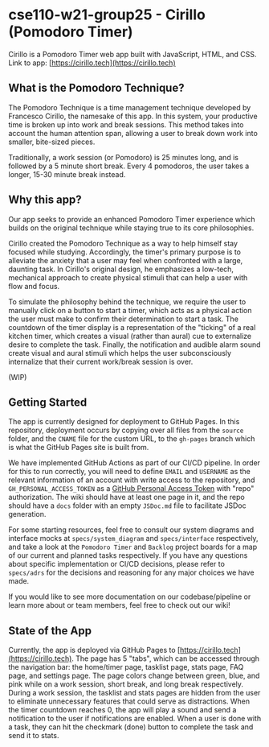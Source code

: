 # cse110-w21-group25 - Cirillo (Pomodoro Timer)

Cirillo is a Pomodoro Timer web app built with JavaScript, HTML, and CSS. Link to app: [https://cirillo.tech](https://cirillo.tech)

## What is the Pomodoro Technique?

The Pomodoro Technique is a time management technique developed by Francesco Cirillo, the namesake of this app. In this system, your productive time is broken up into work and break sessions. This method takes into account the human attention span, allowing a user to break down work into smaller, bite-sized pieces.

Traditionally, a work session (or Pomodoro) is 25 minutes long, and is followed by a 5 minute short break. Every 4 pomodoros, the user takes a longer, 15-30 minute break instead.

## Why this app?

Our app seeks to provide an enhanced Pomodoro Timer experience which builds on the original technique while staying true to its core philosophies.

Cirillo created the Pomodoro Technique as a way to help himself stay focused while studying. Accordingly, the timer's primary purpose is to alleviate the anxiety that a user may feel when confronted with a large, daunting task.
In Cirillo's original design, he emphasizes a low-tech, mechanical approach to create physical stimuli that can help a user with flow and focus.

To simulate the philosophy behind the technique, we require the user to manually click on a button to start a timer, which acts as a physical action the user must make to confirm their determination to start a task.
The countdown of the timer display is a representation of the "ticking" of a real kitchen timer, which creates a visual (rather than aural) cue to externalize desire to complete the task.
Finally, the notification and audible alarm sound create visual and aural stimuli which helps the user subconsciously internalize that their current work/break session is over.

(WIP)

## Getting Started

The app is currently designed for deployment to GitHub Pages. In this repository, deployment occurs by copying over all files from the `source` folder, and the `CNAME` file for the custom URL, to the `gh-pages` branch which is what the GitHub Pages site is built from.

We have implemented GitHub Actions as part of our CI/CD pipeline.
In order for this to run correctly, you will need to define `EMAIL` and `USERNAME` as the relevant information of an account with write access to the repository, and `GH_PERSONAL_ACCESS_TOKEN` as a [GitHub Personal Access Token](https://docs.github.com/en/github/authenticating-to-github/creating-a-personal-access-token) with "repo" authorization.
The wiki should have at least one page in it, and the repo should have a `docs` folder with an empty `JSDoc.md` file to facilitate JSDoc generation.

For some starting resources, feel free to consult our system diagrams and interface mocks at `specs/system_diagram` and `specs/interface` respectively, and take a look at the `Pomodoro Timer` and `Backlog` project boards for a map of our current and planned tasks respectively.
If you have any questions about specific implementation or CI/CD decisions, please refer to `specs/adrs` for the decisions and reasoning for any major choices we have made.

If you would like to see more documentation on our codebase/pipeline or learn more about or team members, feel free to check out our wiki!

## State of the App

Currently, the app is deployed via GitHub Pages to [https://cirillo.tech](https://cirillo.tech). The page has 5 "tabs", which can be accessed through the navigation bar: the home/timer page, tasklist page, stats page, FAQ page, and settings page.
The page colors change between green, blue, and pink while on a work session, short break, and long break respectively.
During a work session, the tasklist and stats pages are hidden from the user to eliminate unnecessary features that could serve as distractions.
When the timer countdown reaches 0, the app will play a sound and send a notification to the user if notifications are enabled.
When a user is done with a task, they can hit the checkmark (done) button to complete the task and send it to stats. 
